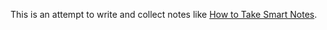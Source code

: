 This is an attempt to write and collect notes like [How to Take Smart Notes](https://takesmartnotes.com/).

